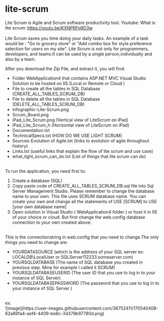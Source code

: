 # lite-scrum
Lite Scrum is Agile and Scrum software productivity tool.
Youtube: What is lite scrum: https://youtu.be/KXNPRFq9D3w<br><br>
Lite Scrum saves you time doing your daily tasks. An example of a task would be :
"Go to grocery store" or "Add combo box for style preference selection for users on my site". 
Lite Scrum is not only for programmers, developers, and teams.It can be used by a single person,individually and also by a team.
<br>
<p>
  After you download the Zip File, and extract it, you will find:<br>
  <ul>
    <li>
      Folder WebApplication4 that contains ASP.NET MVC Visual Studio Solution to be hosted on IIS (Local or Remote or Cloud )
    </li>
    <li> File to create all the tables in SQL Database (CREATE_ALL_TABLES_SCRUM_DB)</li>
    <li> File to delete all the tables in SQL Database (DELETE_ALL_TABLES_SCRUM_DB)</li>
    <li>Infographic-Lite-Scrum.png</li>
<li>Scrum_Board.png</li>
<li>iPad_Lite_Scrum.png (Vertical view of LiteScrum on iPad)</li>
<li>iPad_Lite_Scrum_h (Horizontal view of LiteScrum on iPad)</li>

<li>Documentation.txt</li>
<li>TechnicalSpecs.txt (HOW DO WE USE LIGHT SCRUM)</li>
<li>Sources-Evolution of Agile.txt (links to evolution of agile throughout history)</li>
<li>Links.txt (useful links that explain the flow of lite scrum and use case)</li>
<li>what_light_scrum_can_do.txt (List of things that lite scrum can do)</li>
    </ul>
</p>
<p>
  <br>
  To run the application, you need first to:<br>
  <ol>
    <li>Create a database (SQL)</li>
    <li>Copy paste code of CREATE_ALL_TABLES_SCRUM_DB.sql file into Sql Server Management Studio. Please remember to change the database name to your own. This file uses SCRUM database name. You can create your own and change all the statements of USE [SCRUM] to USE [your own database name]</li>
    <li>Open solution in Visual Studio ( WebApplication4 folder ) or host it in IIS of your choice or cloud. But first change the web.config database connection to your own created above:</li>
    </ol>
  </p>
  
  <p>
  <br>
  This is the connectionstring in web.config that you need to change.The only things you need to change are:
  <ul>
  <li>
    YOURDATASOURCE (which is the address of your SQL server ex: LOCALDB\LocalUser or SQLServer112233.someserver.com) 
  </li>
    <li>
    YOURSQLDATABASE (The name of SQL database you created in previous step. Mine for example I called it SCRUM) 
  </li>
    <li>
    YOURSQLDATABASEUSERID (The user ID that you use to log in to your instance of SQL Server)
  </li>
    <li>
      YOURSQLDATABASEPASSWORD  (The password that you use to log in to your instance of SQL Server )
    </li>
  </ul>
  <br>
  ex:<br>
![image](https://user-images.githubusercontent.com/36752411/170540408-62a86fa4-aef4-4409-be8c-3d379b97780d.png)
  </p>
  
  
